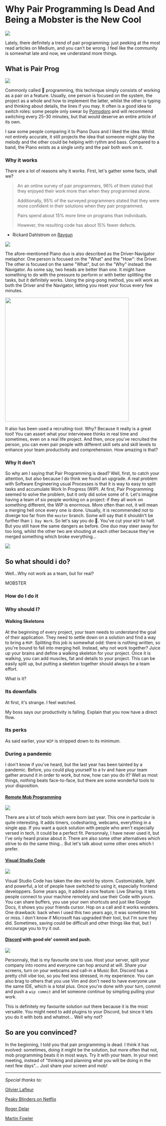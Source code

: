 # Why Pair Programming Is Dead And Being a Mobster is the New Cool

<img src="https://github.com/olgam4/articles/blob/main/process/mob/4284.jpeg" />

Lately, there definitely a trend of pair programming: just peeking at the most read articles on Medium, and you can't be wrong. I feel like the community is somewhat late and now, we understand more things.

## What is Pair Prog

<img src="https://github.com/olgam4/articles/blob/main/process/mob/SRY_UVS_318-001.jpeg" />

Commonly called 🍐 programming, this technique simply consists of working as a pair on a feature. Usually, one person is focused on the system, the project as a whole and how to implement the latter, whilst the other is typing and thinking about details, the lines if you may. It often is a good idea to switch roles: some people only swear by [Pomodoro](https://en.wikipedia.org/wiki/Pomodoro_Technique) and will recommend switching every 25-30 minutes, but that would deserve an entire article of its own.

I saw some people comparing it to Piano Duos and I liked the idea. Whilst not entirely accurate, it still projects the idea that someone might play the melody and the other could be helping with rythm and bass. Compared to a band, the Piano exists as a single unity and the pair both work on it.

### Why it works

There are a lot of reasons why it works. First, let's gather some facts, shall we?

> An an online survey of pair programmers, 96% of them stated that they enjoyed their work more than when they programmed alone.
>
> Additionally, 95% of the surveyed programmers stated that they were more confident in their solutions when they pair programmed.
>
> Pairs spend about 15% more time on programs than individuals.
>
> However, the resulting code has about 15% fewer defects.
- Rickard Dahlstrom on [Raygun](https://raygun.com/blog/how-good-is-pair-programming-really/)

<img src="https://github.com/olgam4/articles/blob/main/process/mob/driver_navigator.png" />

The afore-mentioned Piano duo is also described as the Driver-Navigator metaphor. One person is focused on the "What" and the "How": the Driver. The other is focused on the same "What", but on the "Why" instead: the Navigator. As some say, two heads are better than one. It might have something to do with the pressure to perform or with better splitting the tasks, but it definitely works. Using the ping-pong method, you will work as both the Driver and the Navigator, letting you reset your focus every few minutes.

<img src="https://github.com/olgam4/articles/blob/main/process/mob/dn5ax0jtfc551.jpeg" width="400" />

It also has been used a recruiting-tool. Why? Because it really is a great tool! You can assert what your interviewee thinks in real time and sometimes, even on a real life project. And then, once you've recruited the person, you can even pair people with different skill sets and skill levels to enhance your team productivity and comprehension. How amazing is that?

### Why It don't

So why am I saying that Pair Programming is dead? Well, first, to catch your attention, but also because I do think we found an upgrade. A real problem with Software Engineering usual Processes is that it is way to easy to split tasks and accumulate Work In Progress (WIP). At first, Pair Programming seemed to solve the problem, but it only did solve some of it. Let's imagine having a team of six people working on a project: if they all work on something different, the WIP is enormous. More often than not, it will mean a merging hell once every one is done. Usually, it is recommended not to diverge too far from the `master` branch. Some will say that it shouldn't be further than `1 Day Work`. So let's say you do 🍐. You've cut your `WIP` to half. But you still have the same dangers as before. One duo may steer away for too long, whilst the other two are shouting at each other because they've merged something which broke everything...

<img src="https://github.com/olgam4/articles/blob/main/process/mob/white-field-photo-ziyhUwkiDnc-unsplash.jpg" />

## So what should i do?

Well...Why not work as a team, but for real? 

MOBSTER

### How do I do it

### Why should I?

#### Walking Skeletons

At the beginning of every project, your team needs to understand the goal of their application. They need to settle down on a solution and find a way to bring a `MVP`. Splitting this job is somewhat odd: there is nothing written, so you're bound to fall into merging hell. Instead, why not work together? Juice up your brains and define a walking skeleton for your project. Once it is walking, you can add muscles, fat and details to your project. This can be easily split up, but putting a skeleton together should always be a team effort.

What is it?

### Its downfalls

At first, it's strange. I feel watched.

My boss says our productivity is falling. Explain that you now have a direct flow.

### Its perks

As said earlier, your `WIP` is stripped down to its minimum.

### During a pandemic

I don't know if you've heard, but the last year has been tainted by a pandemic. Before, you could plug yourself to a tv and have your team gather around it in order to work, but now, how can you do it? Well as most things, nothing beats face-to-face, but there are some wonderful tools to your disposition.

#### [Remote Mob Programming](https://www.remotemobprogramming.org/)
<img src="https://github.com/olgam4/articles/blob/main/process/mob/remotemob_header_screen_grau.png" />

There are a lot of tools which were born last year. This one in particular is quite interesting. It adds timers, codesharing, webcams, everything in a single app. If you want a quick solution with people who aren't especially versed in tech, it could be a perfect fit. Personnaly, I have never used it, but I've only heard praise about it. There are also some other alternatives which strive to do the same thing... But let's talk about some other ones which I prefer.

#### [Visual Studio Code](https://marketplace.visualstudio.com/items?itemName=MS-vsliveshare.vsliveshare)
<img src="https://github.com/olgam4/articles/blob/main/process/mob/vs-code-ls-session.png" />

Visual Studio Code has taken the dev world by storm. Customizable, light and powerful, a lot of people have switched to using it, especially frontend developpers. Some years ago, it added a nice feature: Live Sharing. It lets people connect to your machine remotely and use their Code with yours. You can share buffers, you use your own shortcuts and just like Google Docs, it shows you your friends cursor. Hop on a call and it works wonders. One drawback: back when I used this two years ago, it was sometimes hit or miss. I don't know if Microsoft has upgraded their tool, but I'm sure they did. Sometimes, saving could be difficult and other things like that, but I encourage you to try it out.

#### [Discord](https://discord.com) with good ole' commit and push.
<img src="https://github.com/olgam4/articles/blob/main/process/mob/white-field-photo-ziyhUwkiDnc-unsplash.jpg" />

Personnaly, that is my favourite one to use. Host your server, split your company into rooms and everyone can hop around at will. Share your screens, turn on your webcams and call-in a Music Bot. Discord has a pretty chill vibe too, so you feel less stressed, in my experience. You can also brag to others that you use Vim and don't need to have everyone use the same IDE, which is a total plus. Once you're done with your turn, commit and push a `wip commit` and let someone continue by simpling pulling your work.

This is definitely my favourite solution out there because it is the most versatile. You might need to add plugins to your Discord, but since it lets you do it with bots and whatnot... Well why not?

## So are you convinced?

In the beginning, I told you that pair programming is dead. I think it has evolved: sometimes, doing it might be the solution, but more often that not, mob programming beats it in most ways. Try it with your team. In your next meeting, instead of "thinking and planning what you will be doing in the next few days"... Just share your screen and mob!

---

*Special thanks to:*

[Olivier Lafleur](https://www.linkedin.com/in/olilafleur/)

[Peaky Blinders on Netflix](https://www.netflix.com/title/80002479)

[Roger Delar](https://artuk.org/discover/artworks/one-piano-four-hands-guildford-international-music-festival-13469)

[Martin Fowler](https://martinfowler.com/articles/on-pair-programming.html)

